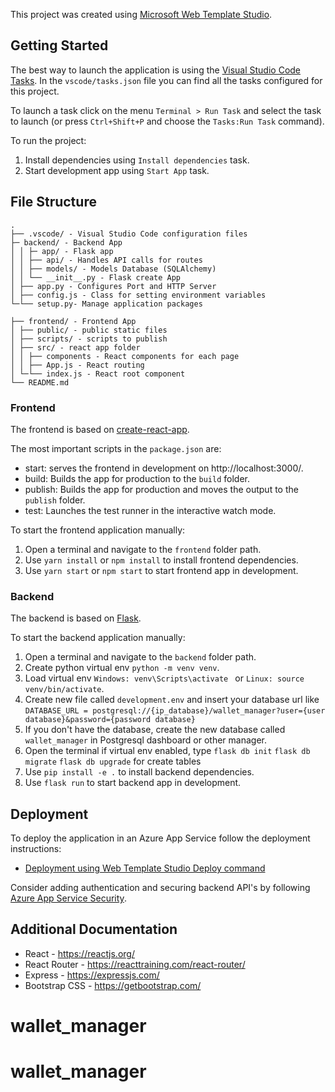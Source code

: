 ﻿This project was created using [Microsoft Web Template Studio](https://github.com/Microsoft/WebTemplateStudio).

## Getting Started

The best way to launch the application is using the [Visual Studio Code Tasks](https://code.visualstudio.com/docs/editor/tasks). In the `vscode/tasks.json` file you can find all the tasks configured for this project.

To launch a task click on the menu `Terminal > Run Task` and select the task to launch (or press `Ctrl+Shift+P` and choose the `Tasks:Run Task` command).

To run the project:

1. Install dependencies using `Install dependencies` task.
2. Start development app using `Start App` task.

## File Structure
```
.
├── .vscode/ - Visual Studio Code configuration files
├─ backend/ - Backend App
│ │ ├─ app/ - Flask app
│ │ ├── api/ - Handles API calls for routes
│ │ ├── models/ - Models Database (SQLAlchemy)
│ │ └── __init__.py - Flask create App
│ ├── app.py - Configures Port and HTTP Server
│ ├── config.js - Class for setting environment variables
└─└── setup.py- Manage application packages

├── frontend/ - Frontend App
│ ├── public/ - public static files
│ ├── scripts/ - scripts to publish
│ ├── src/ - react app folder
│ │ ├── components - React components for each page
│ │ ├── App.js - React routing
│ └─└── index.js - React root component
└── README.md
```

### Frontend

The frontend is based on [create-react-app](https://github.com/facebook/create-react-app).

The most important scripts in the `package.json` are:
  - start: serves the frontend in development on http://localhost:3000/.
  - build: Builds the app for production to the `build` folder.
  - publish: Builds the app for production and moves the output to the `publish` folder.
  - test: Launches the test runner in the interactive watch mode.

To start the frontend application manually:
  1. Open a terminal and navigate to the `frontend` folder path.
  2. Use `yarn install` or `npm install` to install frontend dependencies.
  3. Use `yarn start` or `npm start` to start frontend app in development.

### Backend

The backend is based on [Flask](https://flask.palletsprojects.com/en/1.1.x/).

To start the backend application manually:
  1. Open a terminal and navigate to the `backend` folder path.
  2. Create python virtual env `python -m venv venv`.
  3. Load virtual env `Windows: venv\Scripts\activate ` or `Linux: source venv/bin/activate`.
  4. Create new file called `development.env` and insert your database url like `DATABASE_URL = postgresql://{ip_database}/wallet_manager?user={user database}&password={password database}`
  4. If you don't have the database, create the new database called  `wallet_manager` in Postgresql dashboard or other manager.
  5. Open the terminal if virtual env enabled, type `flask db init` `flask db migrate` `flask db upgrade` for create tables 
  2. Use `pip install -e .` to install backend dependencies.
  3. Use `flask run` to start backend app in development.

## Deployment

To deploy the application in an Azure App Service follow the deployment instructions:

- [Deployment using Web Template Studio Deploy command](https://github.com/microsoft/WebTemplateStudio/blob/dev/docs/generated-apps/deployment.md)

Consider adding authentication and securing backend API's by following [Azure App Service Security](https://docs.microsoft.com/en-us/azure/app-service/overview-security).

## Additional Documentation

- React - https://reactjs.org/
- React Router - https://reacttraining.com/react-router/
- Express - https://expressjs.com/
- Bootstrap CSS - https://getbootstrap.com/
# wallet_manager
# wallet_manager
